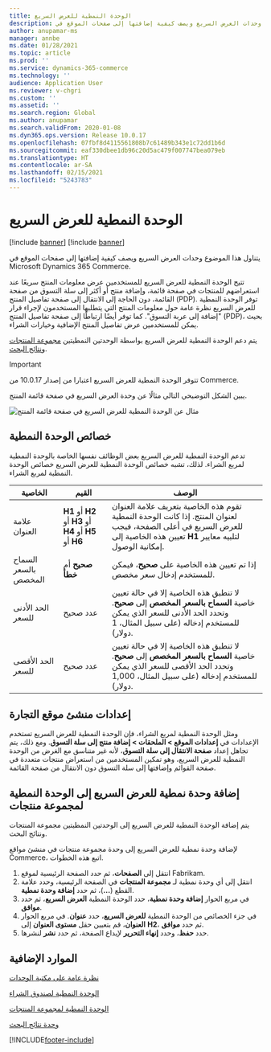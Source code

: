 ```yaml
---
title: الوحدة النمطية للعرض السريع
description: يتناول هذا الموضوع وحدات العرض السريع ويصف كيفية إضافتها إلى صفحات الموقع في Microsoft Dynamics 365 Commerce.
author: anupamar-ms
manager: annbe
ms.date: 01/28/2021
ms.topic: article
ms.prod: ''
ms.service: dynamics-365-commerce
ms.technology: ''
audience: Application User
ms.reviewer: v-chgri
ms.custom: ''
ms.assetid: ''
ms.search.region: Global
ms.author: anupamar
ms.search.validFrom: 2020-01-08
ms.dyn365.ops.version: Release 10.0.17
ms.openlocfilehash: 07fbf8d4115561808b7c61489b343e1c72dd1b6d
ms.sourcegitcommit: eaf330dbee1db96c20d5ac479f007747bea079eb
ms.translationtype: HT
ms.contentlocale: ar-SA
ms.lasthandoff: 02/15/2021
ms.locfileid: "5243783"
---
```

# <a name="quick-view-module"></a>الوحدة النمطية للعرض السريع

[!include [banner](includes/banner.md)]
[!include [banner](includes/preview-banner.md)]

يتناول هذا الموضوع وحدات العرض السريع ويصف كيفية إضافتها إلى صفحات الموقع في Microsoft Dynamics 365 Commerce.

تتيح الوحدة النمطية للعرض السريع للمستخدمين عرض معلومات المنتج سريعًا عند استعراضهم للمنتجات في صفحة قائمة، وإضافة منتج أو أكثر إلى سلة التسوق من صفحة القائمة، دون الحاجة إلى الانتقال إلى صفحة تفاصيل المنتج (PDP). توفر الوحدة النمطية للعرض السريع نظرة عامة حول معلومات المنتج التي يتطلبها المستخدمون لإجراء قرار "إضافة إلى عربة التسوق". كما توفر أيضًا ارتباطًا إلى صفحة تفاصيل المنتج (PDP)، بحيث يمكن للمستخدمين عرض تفاصيل المنتج الإضافية وخيارات الشراء.

يتم دعم الوحدة النمطية للعرض السريع بواسطة الوحدتين النمطيتين [مجموعة المنتجات](product-collection-module-overview.md) و[نتائج البحث](search-result-module.md).

> [!IMPORTANT]
> تتوفر الوحدة النمطية للعرض السريع اعتبارا من إصدار 10.0.17 من Commerce.

يبين الشكل التوضيحي التالي مثالًا عن وحدة العرض السريع في صفحة قائمة المنتج.

![مثال عن الوحدة النمطية للعرض السريع في صفحة قائمة المنتج](./media/ecommerce-quickview.PNG)

## <a name="module-properties"></a>خصائص الوحدة النمطية

تدعم الوحدة النمطية للعرض السريع بعض الوظائف نفسها الخاصة بالوحدة النمطية لمربع الشراء. لذلك، تشبه خصائص الوحدة النمطية للعرض السريع خصائص الوحدة النمطية لمربع الشراء.

| الخاصية | القيم | الوصف |
|----------------|--------|-------------|
| علامة العنوان | **H1** أو **H2** أو **H3** أو **H4** أو **H5** أو **H6** |  تقوم هذه الخاصية بتعريف علامة العنوان لعنوان المنتج. إذا كانت الوحدة النمطية للعرض السريع في أعلى الصفحة، فيجب تعيين هذه الخاصية إلى **H1** لتلبيه معايير إمكانية الوصول. |
| السماح بالسعر المخصص | **صحيح** أم **خطأ** | إذا تم تعيين هذه الخاصية على **صحيح**، فيمكن للمستخدم إدخال سعر مخصص. |
| الحد الأدنى للسعر | عدد صحيح | لا تنطبق هذه الخاصية إلا في حالة تعيين خاصية **السماح بالسعر المخصص** إلى **صحيح**. وتحدد الحد الأدنى للسعر الذي يمكن للمستخدم إدخاله (على سبيل المثال، 1 دولار). |
| الحد الأقصى للسعر | عدد صحيح | لا تنطبق هذه الخاصية إلا في حالة تعيين خاصية **السماح بالسعر المخصص** إلى **صحيح**. وتحدد الحد الأقصى للسعر الذي يمكن للمستخدم إدخاله (على سبيل المثال، 1,000 دولار). |

## <a name="commerce-site-builder-settings"></a>إعدادات منشئ موقع التجارة

ومثل الوحدة النمطية لمربع الشراء، فإن الوحدة النمطية للعرض السريع تستخدم الإعدادات في **إعدادات الموقع \> الملحقات \> إضافة منتج إلى سلة التسوق**. ومع ذلك، يتم تجاهل إعداد **صفحة الانتقال إلى سلة التسوق**، لأنه غير متناسق مع الغرض من الوحدة النمطية للعرض السريع، وهو تمكين المستخدمين من استعراض منتجات متعددة في صفحة القوائم وإضافتها إلى سلة التسوق دون الانتقال من صفحة القائمة.

## <a name="add-a-quick-view-module-to-a-product-collection-module"></a>إضافة وحدة نمطية للعرض السريع إلى الوحدة النمطية لمجموعة منتجات

يتم إضافة الوحدة النمطية للعرض السريع إلى الوحدتين النمطيتين مجموعة المنتجات ونتائج البحث.

لإضافة وحدة نمطية للعرض السريع إلى وحدة مجموعة منتجات في منشئ مواقع Commerce، اتبع هذه الخطوات.

1. انتقل إلى **الصفحات**، ثم حدد الصفحة الرئيسية لموقع Fabrikam.
1. انتقل إلى أي وحدة نمطية لـ **مجموعة المنتجات** في الصفحة الرئيسية، وحدد علامة القطع (**...**)، ثم حدد **إضافة وحدة نمطية**.
1. في مربع الحوار **إضافة وحدة نمطية**، حدد الوحدة النمطية **العرض السريع**، ثم حدد **موافق**.
1. في جزء الخصائص من الوحدة النمطية **للعرض السريع**، حدد **عنوان**. في مربع الحوار **العنوان**، قم بتعيين حقل **مستوى العنوان** إلى **H2**، ثم حدد **موافق**.
1. حدد **حفظ**، وحدد **إنهاء التحرير** لإيداع الصفحة، ثم حدد **نشر** لنشرها.

## <a name="additional-resources"></a>الموارد الإضافية

[نظرة عامة على مكتبة الوحدات](starter-kit-overview.md)

[الوحدة النمطية لصندوق الشراء](add-buy-box.md)

[الوحدة النمطية لمجموعة المنتجات](product-collection-module-overview.md)

[وحدة نتائج البحث](search-result-module.md)


[!INCLUDE[footer-include](../includes/footer-banner.md)]
